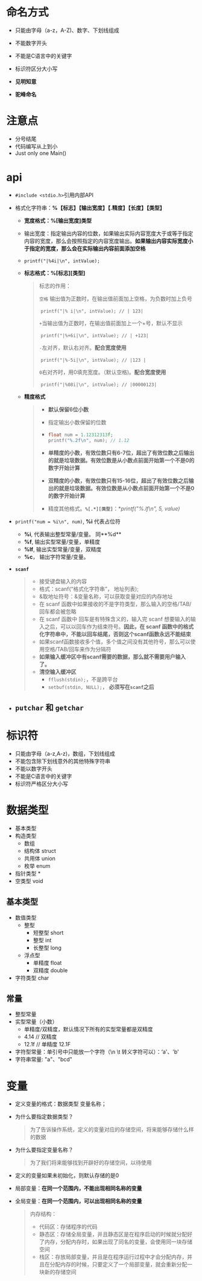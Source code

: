  # 命名方式

- 只能由字母（a-z，A-Z)、数字、下划线组成

- 不能数字开头

- 不能是C语言中的关键字

- 标识符区分大小写

- **见明知意**

- **驼峰命名**

# 注意点

- 分号结尾
- 代码编写从上到小
- Just only one Main()

# api

- `#include <stdio.h>`引用内部API

- 格式化字符串：**%【标志】【输出宽度】【.精度】【长度】【类型】**

  - **宽度格式：%[输出宽度]类型**

  - 输出宽度：指定输出内容的位数，如果输出实际内容宽度大于或等于指定内容的宽度，那么会按照指定的内容宽度输出。**如果输出内容实际宽度小于指定的宽度，那么会在实际输出内容前面添加空格**

  - `printf("|%4i|\n", intValue);`

  - **标志格式：%[标志]\[类型\]**

    > 标志的作用：
    >
    > `空格` 输出值为正数时，在输出值前面加上空格，为负数时加上负号 
    >
    > ​	`printf("|% i|\n", intValue); // | 123|` 
    >
    > `+`当输出值为正数时，在输出值前面加上一个+号，默认不显示
    >
    > ​	`printf("|%+6i|\n", intValue); // | +123|`
    >
    > `-`左对齐，默认右对齐。**配合宽度使用**
    >
    > ​	`printf("|%-5i|\n", intValue); // |123 |`
    >
    > `0`右对齐时，用0填充宽度。（默认空格)。**配合宽度使用**
    >
    > ​	`printf("|%08i|\n", intValue); // |00000123|`

  - **精度格式**

    > - **默认保留6位小数**
    >
    > - 指定输出小数保留的位数
    >
    > - ```c
    >   float num = 1.12312313f;
    >   printf("%.2f\n", num); // 1.12
    >   ```
    >
    > - **单精度的小数，有效位数只有6-7位，超出了有效位数之后输出的就是垃圾数据。有效位数是从小数点前面开始第一个不是0的数字开始计算**
    >
    > - **双精度的小数，有效位数只有15-16位，超出了有效位数之后输出的就是垃圾数据。有效位数是从小数点前面开始第一个不是0的数字开始计算**
    >
    > - 精度其他格式。**`%[.*][类型]`**：**printf("%.*lf\n", 5, value)**

- `printf("num = %i\n", num)`, **%i** 代表占位符

  - **%i**, 代表输出整型常量/变量。 同**%d**
  - **%f**, 输出实型常量/变量，单精度
  - **%lf**, 输出实型常量/变量，双精度
  - **%c**， 输出字符常量/变量。

- **`scanf`**

  > - 接受键盘输入的内容
  > - 格式：scanf(“格式化字符串”， 地址列表);
  > - &取地址符号：&变量名称，可以获取变量对应的内存地址
  > - 在 scanf 函数中如果接收的不是字符类型，那么输入的空格/TAB/回车都会被忽略
  > - 在 scanf 函数中 回车是有特殊含义的，输入完 scanf 想要输入的输入之后，可以以回车作为结束符号。**因此，在 scanf 函数中的格式化字符串中，不能以回车结尾，否则这个scanf函数永远不能结束**
  > - 如果scanf函数接收多个值，多个值之间没有其他符号，那么可以使用空格/TAB/回车来作为分隔符
  > - **如果输入缓冲区中有scanf需要的数据，那么就不需要用户输入了。**
  > - **清空输入缓冲区**
  >   - `fflush(stdin);`，不是跨平台
  >   - `setbuf(stdin, NULL);`， **必须写在`scanf`之后**

- `putchar` 和 `getchar`
  - 

# 标识符

- 只能由字母（a-z,A-z)，数组，下划线组成
- 不能包含除下划线意外的其他特殊字符串
- 不能以数字开头
- 不能是C语言中的关键字
- 标识符严格区分大小写

# 数据类型

- 基本类型
- 构造类型
  - 数组
  - 结构体 struct
  - 共用体 union
  - 枚举 enum
- 指针类型 *
- 空类型 void

## 基本类型

- 数值类型
  - 整型
    - 短整型 short
    - 整型 int
    - 长整型 long
  - 浮点型 
    - 单精度 float
    - 双精度 double
- 字符类型 char

## 常量

- 整型常量
- 实型常量（小数）
  - 单精度/双精度，默认情况下所有的实型常量都是双精度
  - 4.14 // 双精度
  - 12.1f // 单精度 12.1F
- 字符型常量：单引号中只能放一个字符（\n \t 转义字符可以）：‘a'、'b'
- 字符串常量: "a"、"bcd"

# 变量

- 定义变量的格式：数据类型 变量名称；

- 为什么要指定数据类型？

  > 为了告诉操作系统，定义的变量对应的存储空间，将来能够存储什么样的数据

- 为什么要指定变量名称？

  > 为了我们将来能够找到开辟好的存储空间，以待使用

- 定义的变量如果未初始化，则默认存储的是0

- 局部变量：**在同一个范围内，不能出现相同名称的变量**

- 全局变量：**在同一个范围内，可以出现相同名称的变量**

  > 内存结构：
  >
  > - 代码区：存储程序的代码
  > - 静态区：存储全局变量，并且静态区是在程序启动的时候就分配好了内存，分配内存时，如果出现了同名的变量，会使用同一块存储空间
  > - 栈区：存放局部变量，并且是在程序运行过程中才会分配内存，并且在分配内存的时候，只要定义了一个局部变量，就会重新分配一块新的存储空间

  

